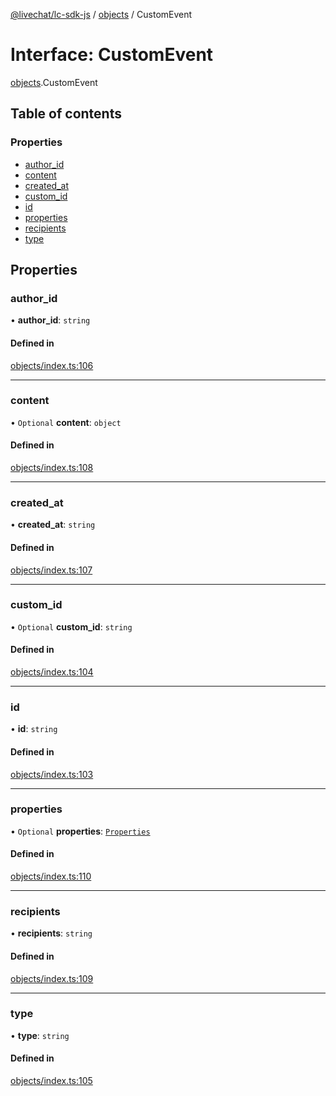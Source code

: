 [@livechat/lc-sdk-js](../README.md) / [objects](../modules/objects.md) / CustomEvent

# Interface: CustomEvent

[objects](../modules/objects.md).CustomEvent

## Table of contents

### Properties

- [author\_id](objects.CustomEvent.md#author_id)
- [content](objects.CustomEvent.md#content)
- [created\_at](objects.CustomEvent.md#created_at)
- [custom\_id](objects.CustomEvent.md#custom_id)
- [id](objects.CustomEvent.md#id)
- [properties](objects.CustomEvent.md#properties)
- [recipients](objects.CustomEvent.md#recipients)
- [type](objects.CustomEvent.md#type)

## Properties

### author\_id

• **author\_id**: `string`

#### Defined in

[objects/index.ts:106](https://github.com/livechat/lc-sdk-js/blob/7431f2f/src/objects/index.ts#L106)

___

### content

• `Optional` **content**: `object`

#### Defined in

[objects/index.ts:108](https://github.com/livechat/lc-sdk-js/blob/7431f2f/src/objects/index.ts#L108)

___

### created\_at

• **created\_at**: `string`

#### Defined in

[objects/index.ts:107](https://github.com/livechat/lc-sdk-js/blob/7431f2f/src/objects/index.ts#L107)

___

### custom\_id

• `Optional` **custom\_id**: `string`

#### Defined in

[objects/index.ts:104](https://github.com/livechat/lc-sdk-js/blob/7431f2f/src/objects/index.ts#L104)

___

### id

• **id**: `string`

#### Defined in

[objects/index.ts:103](https://github.com/livechat/lc-sdk-js/blob/7431f2f/src/objects/index.ts#L103)

___

### properties

• `Optional` **properties**: [`Properties`](objects.Properties.md)

#### Defined in

[objects/index.ts:110](https://github.com/livechat/lc-sdk-js/blob/7431f2f/src/objects/index.ts#L110)

___

### recipients

• **recipients**: `string`

#### Defined in

[objects/index.ts:109](https://github.com/livechat/lc-sdk-js/blob/7431f2f/src/objects/index.ts#L109)

___

### type

• **type**: `string`

#### Defined in

[objects/index.ts:105](https://github.com/livechat/lc-sdk-js/blob/7431f2f/src/objects/index.ts#L105)
